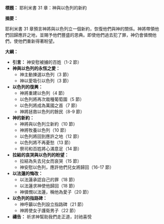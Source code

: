 **標題：** 耶利米書 31 章：神與以色列的新約

**摘要：**

耶利米書 31 章預言神將與以色列立一個新約，恢復他們與神的關係。神將帶領他們回歸應許之地，並賜予他們豐盛的恩典。即使他們過去犯了罪，神仍會憐憫他們，使他們重新得著盼望。

**大綱：**

* **引言：** 神安慰被擄的百姓（1-2 節）
* **神與以色列的永恆之愛：**
    * 神主動揀選以色列（3 節）
    * 神以愛吸引以色列（3 節）
* **以色列的復興：**
    * 神將重建以色列（4 節）
    * 以色列將再次栽種葡萄園（5 節）
    * 以色列將成為萬國之首（7 節）
    * 神將拯救以色列的餘民（8-9 節）
* **神的新約：**
    * 神將與以色列立新約（10 節）
    * 神將牧養以色列（10 節）
    * 以色列將回到應許之地（12 節）
    * 以色列將不再憂愁（13 節）
    * 祭司和百姓將心滿意足（14 節）
* **拉結的哀哭與以色列的盼望：**
    * 拉結為失去兒女而哀哭（15 節）
    * 神安慰以色列，應許他們兒女將歸回（16-17 節）
* **以法蓮的悔改：**
    * 以法蓮承認自己的罪（18 節）
    * 以法蓮求神使他歸回（18 節）
    * 神憐憫以法蓮，稱他為愛子（20 節）
* **以色列的指路碑：**
    * 神呼籲以色列設立指路碑（21 節）
    * 神將使女子護衛男子（22 節）
* **禱告：** 祈求神幫助我們走正道，討祂喜悅